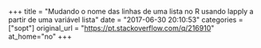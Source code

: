 +++
title = "Mudando o nome das linhas de uma lista no R usando lapply a partir de uma variável lista"
date = "2017-06-30 20:10:53"
categories = ["sopt"]
original_url = "https://pt.stackoverflow.com/q/216910"
at_home="no"
+++

